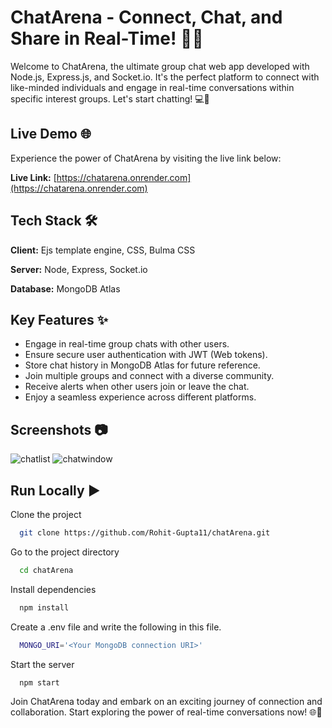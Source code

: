 # ChatArena - Connect, Chat, and Share in Real-Time! 💬🌐

Welcome to ChatArena, the ultimate group chat web app developed with Node.js, Express.js, and Socket.io. It's the perfect platform to connect with like-minded individuals and engage in real-time conversations within specific interest groups. Let's start chatting! 💻🚀

## Live Demo 🌐

Experience the power of ChatArena by visiting the live link below:

**Live Link:** [https://chatarena.onrender.com](https://chatarena.onrender.com)

  
## Tech Stack 🛠️

**Client:** Ejs template engine, CSS, Bulma CSS

**Server:** Node, Express, Socket.io

**Database:** MongoDB Atlas

## Key Features ✨
- Engage in real-time group chats with other users.
- Ensure secure user authentication with JWT (Web tokens).
- Store chat history in MongoDB Atlas for future reference.
- Join multiple groups and connect with a diverse community.
- Receive alerts when other users join or leave the chat.
- Enjoy a seamless experience across different platforms.

  
## Screenshots 📷

![chatlist](https://user-images.githubusercontent.com/63785612/127862277-f757161b-1ad9-4e3e-83f1-bbcd2d5c99fa.JPG)
![chatwindow](https://user-images.githubusercontent.com/63785612/127862561-01dc5d81-e81e-4f48-ae1b-bb3f10194d56.JPG)

  
## Run Locally ▶️

Clone the project

```bash
  git clone https://github.com/Rohit-Gupta11/chatArena.git
```

Go to the project directory

```bash
  cd chatArena
```

Install dependencies

```bash
  npm install
```

Create a .env file and write the following in this file.

```bash
  MONGO_URI='<Your MongoDB connection URI>'
```


Start the server

```bash
  npm start
```

Join ChatArena today and embark on an exciting journey of connection and collaboration. Start exploring the power of real-time conversations now! 🌐💬





  
